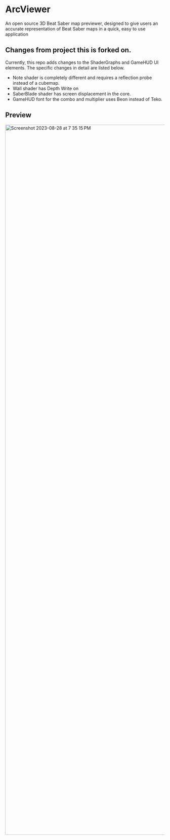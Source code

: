 # ArcViewer
An open source 3D Beat Saber map previewer, designed to give users an accurate representation of Beat Saber maps in a quick, easy to use application

## Changes from project this is forked on.
Currently, this repo adds changes to the ShaderGraphs and GameHUD UI elements. The specific changes in detail are listed below.
- Note shader is completely different and requires a reflection probe instead of a cubemap.
- Wall shader has Depth Write on
- SaberBlade shader has screen displacement in the core.
- GameHUD font for the combo and multiplier uses Beon instead of Teko.

## Preview
<img width="2240" alt="Screenshot 2023-08-28 at 7 35 15 PM" src="https://github.com/UrkiMimi/ArcViewer/assets/74517821/7949671f-185f-402c-b1df-5665874e05ac">



